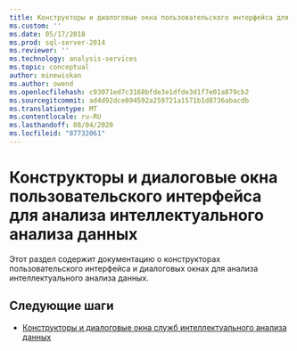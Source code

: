 ```yaml
---
title: Конструкторы и диалоговые окна пользовательского интерфейса для табличного анализа интеллектуального анализа данных | Документация Майкрософт
ms.custom: ''
ms.date: 05/17/2018
ms.prod: sql-server-2014
ms.reviewer: ''
ms.technology: analysis-services
ms.topic: conceptual
author: minewiskan
ms.author: owend
ms.openlocfilehash: c93071ed7c3168bfde3e1dfde3d1f7e01a879cb2
ms.sourcegitcommit: ad4d92dce894592a259721a1571b1d8736abacdb
ms.translationtype: MT
ms.contentlocale: ru-RU
ms.lasthandoff: 08/04/2020
ms.locfileid: "87732061"
---
```

# <a name="ui-designers-and-dialogs-for-data-mining-analysis"></a>Конструкторы и диалоговые окна пользовательского интерфейса для анализа интеллектуального анализа данных

Этот раздел содержит документацию о конструкторах пользовательского интерфейса и диалоговых окнах для анализа интеллектуального анализа данных.

## <a name="next-steps"></a>Следующие шаги

- [Конструкторы и диалоговые окна служб интеллектуального анализа данных](../data-mining-designers-and-dialog-boxes.md)

